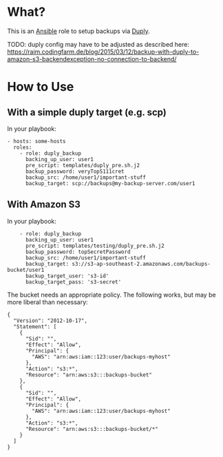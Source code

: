 # What?

This is an [Ansible](http://docs.ansible.com/) role to setup backups via
[Duply](http://duply.net/).

TODO: duply config may have to be adjusted as described here:
https://raim.codingfarm.de/blog/2015/03/12/backup-with-duply-to-amazon-s3-backendexception-no-connection-to-backend/

# How to Use

## With a simple duply target (e.g. scp)

In your playbook:

```
- hosts: some-hosts
  roles:
    - role: duply_backup
      backing_up_user: user1
      pre_script: templates/duply_pre.sh.j2
      backup_password: veryTopS111cret
      backup_src: /home/user1/important-stuff
      backup_target: scp://backups@my-backup-server.com/user1
```

## With Amazon S3

In your playbook:

```
    - role: duply_backup
      backing_up_user: user1
      pre_script: templates/testing/duply_pre.sh.j2
      backup_password: topSecretPassword
      backup_src: /home/user1/important-stuff
      backup_target: s3://s3-ap-southeast-2.amazonaws.com/backups-bucket/user1
      backup_target_user: 's3-id'
      backup_target_pass: 's3-secret'
```

The bucket needs an appropriate policy. The following works, but may be more
liberal than necessary:

```
{
  "Version": "2012-10-17",
  "Statement": [
    {
      "Sid": "",
      "Effect": "Allow",
      "Principal": {
        "AWS": "arn:aws:iam::123:user/backups-myhost"
      },
      "Action": "s3:*",
      "Resource": "arn:aws:s3:::backups-bucket"
    },
    {
      "Sid": "",
      "Effect": "Allow",
      "Principal": {
        "AWS": "arn:aws:iam::123:user/backups-myhost"
      },
      "Action": "s3:*",
      "Resource": "arn:aws:s3:::backups-bucket/*"
    }
  ]
}
```
